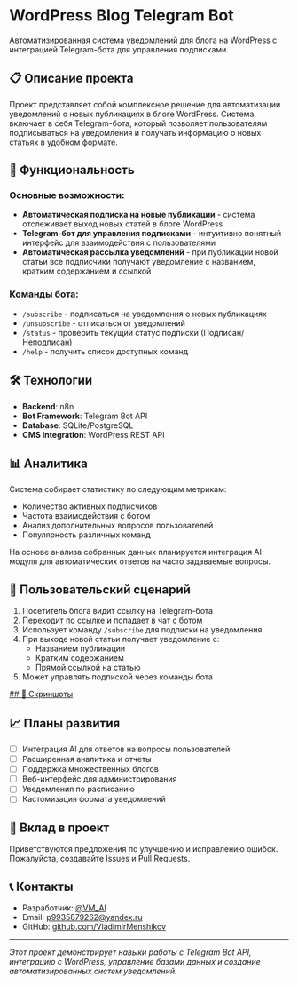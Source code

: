 # WordPress Blog Telegram Bot

Автоматизированная система уведомлений для блога на WordPress с интеграцией Telegram-бота для управления подписками.

## 📋 Описание проекта

Проект представляет собой комплексное решение для автоматизации уведомлений о новых публикациях в блоге WordPress. Система включает в себя Telegram-бота, который позволяет пользователям подписываться на уведомления и получать информацию о новых статьях в удобном формате.

## 🚀 Функциональность

### Основные возможности:
- **Автоматическая подписка на новые публикации** - система отслеживает выход новых статей в блоге WordPress
- **Telegram-бот для управления подписками** - интуитивно понятный интерфейс для взаимодействия с пользователями
- **Автоматическая рассылка уведомлений** - при публикации новой статьи все подписчики получают уведомление с названием, кратким содержанием и ссылкой

### Команды бота:
- `/subscribe` - подписаться на уведомления о новых публикациях
- `/unsubscribe` - отписаться от уведомлений
- `/status` - проверить текущий статус подписки (Подписан/Неподписан)
- `/help` - получить список доступных команд

## 🛠 Технологии

- **Backend**: n8n
- **Bot Framework**: Telegram Bot API
- **Database**: SQLite/PostgreSQL
- **CMS Integration**: WordPress REST API

## 📊 Аналитика

Система собирает статистику по следующим метрикам:
- Количество активных подписчиков
- Частота взаимодействия с ботом
- Анализ дополнительных вопросов пользователей
- Популярность различных команд

На основе анализа собранных данных планируется интеграция AI-модуля для автоматических ответов на часто задаваемые вопросы.

## 📱 Пользовательский сценарий

1. Посетитель блога видит ссылку на Telegram-бота
2. Переходит по ссылке и попадает в чат с ботом
3. Использует команду `/subscribe` для подписки на уведомления
4. При выходе новой статьи получает уведомление с:
   - Названием публикации
   - Кратким содержанием
   - Прямой ссылкой на статью
5. Может управлять подпиской через команды бота

[## 📸 Скриншоты](img/readme.md)

## 📈 Планы развития

- [ ] Интеграция AI для ответов на вопросы пользователей
- [ ] Расширенная аналитика и отчеты
- [ ] Поддержка множественных блогов
- [ ] Веб-интерфейс для администрирования
- [ ] Уведомления по расписанию
- [ ] Кастомизация формата уведомлений

## 🤝 Вклад в проект

Приветствуются предложения по улучшению и исправлению ошибок. Пожалуйста, создавайте Issues и Pull Requests.

## 📞 Контакты

- Разработчик: [@VM_AI](https://t.me/VM_AI)  
- Email: p9935879262@yandex.ru  
- GitHub: [github.com/VladimirMenshikov](https://github.com/VladimirMenshikov)

---

*Этот проект демонстрирует навыки работы с Telegram Bot API, интеграцию с WordPress, управление базами данных и создание автоматизированных систем уведомлений.*
